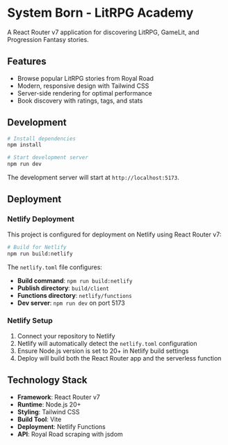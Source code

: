 # System Born - LitRPG Academy

A React Router v7 application for discovering LitRPG, GameLit, and Progression Fantasy stories.

## Features

- Browse popular LitRPG stories from Royal Road
- Modern, responsive design with Tailwind CSS
- Server-side rendering for optimal performance
- Book discovery with ratings, tags, and stats

## Development

```bash
# Install dependencies
npm install

# Start development server
npm run dev
```

The development server will start at `http://localhost:5173`.

## Deployment

### Netlify Deployment

This project is configured for deployment on Netlify using React Router v7:

```bash
# Build for Netlify
npm run build:netlify
```

The `netlify.toml` file configures:
- **Build command**: `npm run build:netlify`
- **Publish directory**: `build/client` 
- **Functions directory**: `netlify/functions`
- **Dev server**: `npm run dev` on port 5173

### Netlify Setup

1. Connect your repository to Netlify
2. Netlify will automatically detect the `netlify.toml` configuration
3. Ensure Node.js version is set to 20+ in Netlify build settings
4. Deploy will build both the React Router app and the serverless function

## Technology Stack

- **Framework**: React Router v7
- **Runtime**: Node.js 20+
- **Styling**: Tailwind CSS
- **Build Tool**: Vite
- **Deployment**: Netlify Functions
- **API**: Royal Road scraping with jsdom




